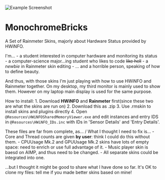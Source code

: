 ![Example Screenshot](http://www.hwinfo.com/forum/Forum-Rainmeter-plug-in)

# MonochromeBricks
A Set of Rainmeter Skins, majorly about Hardware Status provided by HWiNFO.

I'm...
    - a student interested in computer hardware and monitoring its status
    - a computer-science major...ing student who likes to code ~~like hell~~
    - a _newbie_ in Rainmeter skin editing
    - ... and a horrible person, speaking of how to define beauty.

And thus, with those skins I'm just playing with how to use HWiNFO and Rainmeter together. On my desktop, my third monitor is mainly used to show them. However on my laptop main display is used for the same purpose.

How to install:
    1. Download **HWiNFO** and **Rainmeter** first(since these two are what the skins are run on)
    2. Download this as .zip
    3. Use .rmskin to install skins and plugins directly
    4. Open `@Resources\HWiNFOSharedMemoryViewer.exe` and edit instances and entry IDS in `@Resources\HWiNFO_IDs.inc` with IDs in 'Sensor Details' and 'Entry Details'.
    
These files are far from complete, as... / What I thought I need to fix is...
    - Core and Thread counts are given **by user**: think I could do this without them.
    - CPUUsage Mk.2 and GPUUsage Mk.2 skins have lots of empty space: need to enrich or use full advantage of it.
    - Music player skin is baesd on AIMP, and thus need to be changed.
    - All separate skins could be integrated into one.
    
...but I thought it might be good to share what I have done so far. It's OK to clone my files: tell me if you made better skins based on mine!
